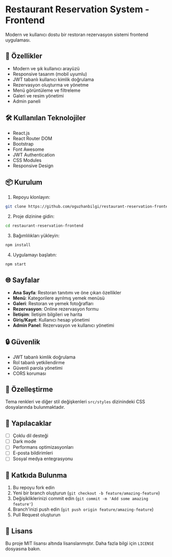 # Restaurant Reservation System - Frontend

Modern ve kullanıcı dostu bir restoran rezervasyon sistemi frontend uygulaması.

## 🚀 Özellikler

- Modern ve şık kullanıcı arayüzü
- Responsive tasarım (mobil uyumlu)
- JWT tabanlı kullanıcı kimlik doğrulama
- Rezervasyon oluşturma ve yönetme
- Menü görüntüleme ve filtreleme
- Galeri ve resim yönetimi
- Admin paneli

## 🛠️ Kullanılan Teknolojiler

- React.js
- React Router DOM
- Bootstrap
- Font Awesome
- JWT Authentication
- CSS Modules
- Responsive Design

## 📦 Kurulum

1. Repoyu klonlayın:
```bash
git clone https://github.com/oguzhanbilgi/restaurant-reservation-frontend.git
```

2. Proje dizinine gidin:
```bash
cd restaurant-reservation-frontend
```

3. Bağımlılıkları yükleyin:
```bash
npm install
```

4. Uygulamayı başlatın:
```bash
npm start
```

## 🌐 Sayfalar

- **Ana Sayfa**: Restoran tanıtımı ve öne çıkan özellikler
- **Menü**: Kategorilere ayrılmış yemek menüsü
- **Galeri**: Restoran ve yemek fotoğrafları
- **Rezervasyon**: Online rezervasyon formu
- **İletişim**: İletişim bilgileri ve harita
- **Giriş/Kayıt**: Kullanıcı hesap yönetimi
- **Admin Panel**: Rezervasyon ve kullanıcı yönetimi

## 🔒 Güvenlik

- JWT tabanlı kimlik doğrulama
- Rol tabanlı yetkilendirme
- Güvenli parola yönetimi
- CORS koruması

## 🎨 Özelleştirme

Tema renkleri ve diğer stil değişkenleri `src/styles` dizinindeki CSS dosyalarında bulunmaktadır.

## 📝 Yapılacaklar

- [ ] Çoklu dil desteği
- [ ] Dark mode
- [ ] Performans optimizasyonları
- [ ] E-posta bildirimleri
- [ ] Sosyal medya entegrasyonu

## 🤝 Katkıda Bulunma

1. Bu repoyu fork edin
2. Yeni bir branch oluşturun (`git checkout -b feature/amazing-feature`)
3. Değişikliklerinizi commit edin (`git commit -m 'Add some amazing feature'`)
4. Branch'inizi push edin (`git push origin feature/amazing-feature`)
5. Pull Request oluşturun

## 📄 Lisans

Bu proje MIT lisansı altında lisanslanmıştır. Daha fazla bilgi için `LICENSE` dosyasına bakın.
